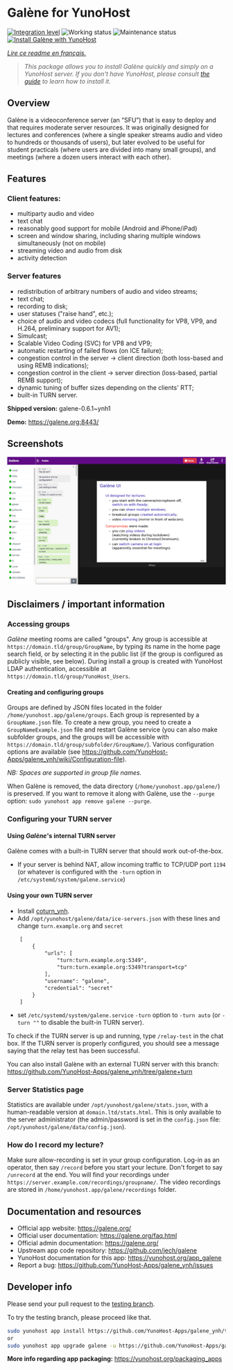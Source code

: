 <!--
N.B.: This README was automatically generated by https://github.com/YunoHost/apps/tree/master/tools/README-generator
It shall NOT be edited by hand.
-->

# Galène for YunoHost

[![Integration level](https://dash.yunohost.org/integration/galene.svg)](https://dash.yunohost.org/appci/app/galene) ![Working status](https://ci-apps.yunohost.org/ci/badges/galene.status.svg) ![Maintenance status](https://ci-apps.yunohost.org/ci/badges/galene.maintain.svg)  
[![Install Galène with YunoHost](https://install-app.yunohost.org/install-with-yunohost.svg)](https://install-app.yunohost.org/?app=galene)

*[Lire ce readme en français.](./README_fr.md)*

> *This package allows you to install Galène quickly and simply on a YunoHost server.
If you don't have YunoHost, please consult [the guide](https://yunohost.org/#/install) to learn how to install it.*

## Overview

Galène is a videoconference server (an “SFU”) that is easy to deploy and that requires moderate server resources. It was originally designed for lectures and conferences (where a single speaker streams audio and video to hundreds or thousands of users), but later evolved to be useful for student practicals (where users are divided into many small groups), and meetings (where a dozen users interact with each other).

## Features

### Client features:

- multiparty audio and video
- text chat
- reasonably good support for mobile (Android and iPhone/iPad)
- screen and window sharing, including sharing multiple windows simultaneously (not on mobile)
- streaming video and audio from disk
- activity detection

### Server features

- redistribution of arbitrary numbers of audio and video streams;
- text chat;
- recording to disk;
- user statuses ("raise hand", etc.);
- choice of audio and video codecs (full functionality for VP8, VP9, and H.264, preliminary support for AV1);
- Simulcast;
- Scalable Video Coding (SVC) for VP8 and VP9;
- automatic restarting of failed flows (on ICE failure);
- congestion control in the server → client direction (both loss-based and using REMB indications);
- congestion control in the client → server direction (loss-based, partial REMB support);
- dynamic tuning of buffer sizes depending on the clients' RTT;
- built-in TURN server.


**Shipped version:** galene-0.6.1~ynh1

**Demo:** https://galene.org:8443/

## Screenshots

![Screenshot of Galène](./doc/screenshots/screenshot.png)

## Disclaimers / important information

### Accessing groups

*Galène* meeting rooms are called "groups". Any group is accessible at `https://domain.tld/group/GroupName`, by typing its name in the home page search field, or by selecting it in the public list (if the group is configured as publicly visible, see below).
During install a group is created with YunoHost LDAP authentication, accessible at `https://domain.tld/group/YunoHost_Users`.

#### Creating and configuring groups

Groups are defined by JSON files located in the folder `/home/yunohost.app/galene/groups`. Each group is represented by a `GroupName.json` file.
To create a new group, you need to create a `GroupNameExample.json` file and restart Galène service (you can also make subfolder groups, and the groups will be accessible with `https://domain.tld/group/subfolder/GroupName/`). Various configuration options are available (see https://github.com/YunoHost-Apps/galene_ynh/wiki/Configuration-file).

*NB: Spaces are supported in group file names.*

When Galène is removed, the data directory (`/home/yunohost.app/galene/`) is preserved. If you want to remove it along with Galène, use the `--purge` option: `sudo yunohost app remove galene --purge`.

### Configuring your TURN server

#### Using *Galène*'s internal TURN server
Galène comes with a built-in TURN server that should work out-of-the-box.
- If your server is behind NAT, allow incoming traffic to TCP/UDP port `1194` (or whatever is configured with the `-turn` option in `/etc/systemd/system/galene.service`)

#### Using your own TURN server
- Install [coturn_ynh](https://github.com/YunoHost-Apps/coturn_ynh).
- Add `/opt/yunohost/galene/data/ice-servers.json` with these lines and change `turn.example.org` and `secret`

```
    [
        {
            "urls": [
                "turn:turn.example.org:5349",
                "turn:turn.example.org:5349?transport=tcp"
            ],
            "username": "galene",
            "credential": "secret"
        }
    ]
```
- set `/etc/systemd/system/galene.service` `-turn` option to `-turn auto` (or `-turn ""` to disable the built-in TURN server).

To check if the TURN server is up and running, type `/relay-test` in the chat box. If the TURN server is properly configured, you should see a message saying that the relay test has been successful.

You can also install Galène with an external TURN server with this branch: https://github.com/YunoHost-Apps/galene_ynh/tree/galene+turn 

### Server Statistics page

Statistics are available under `/opt/yunohost/galene/stats.json`, with a human-readable version at `domain.ltd/stats.html`. This is only available to the server administrator (the admin/password is set in the `config.json` file: `/opt/yunohost/galene/data/config.json`).

### How do I record my lecture?

Make sure allow-recording is set in your group configuration. Log-in as an operator, then say `/record` before you start your lecture. Don't forget to say `/unrecord` at the end. You will find your recordings under `https://server.example.com/recordings/groupname/`. The video recordings are stored in `/home/yunohost.app/galene/recordings` folder.


## Documentation and resources

* Official app website: <https://galene.org/>
* Official user documentation: <https://galene.org/faq.html>
* Official admin documentation: <https://galene.org/>
* Upstream app code repository: <https://github.com/jech/galene>
* YunoHost documentation for this app: <https://yunohost.org/app_galene>
* Report a bug: <https://github.com/YunoHost-Apps/galene_ynh/issues>

## Developer info

Please send your pull request to the [testing branch](https://github.com/YunoHost-Apps/galene_ynh/tree/testing).

To try the testing branch, please proceed like that.

``` bash
sudo yunohost app install https://github.com/YunoHost-Apps/galene_ynh/tree/testing --debug
or
sudo yunohost app upgrade galene -u https://github.com/YunoHost-Apps/galene_ynh/tree/testing --debug
```

**More info regarding app packaging:** <https://yunohost.org/packaging_apps>
